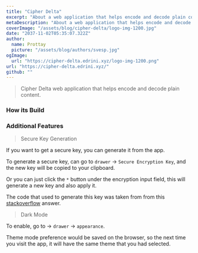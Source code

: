 ```yaml
---
title: "Cipher Delta"
excerpt: "About a web application that helps encode and decode plain content"
metaDescription: "About a web application that helps encode and decode plain content"
coverImage: "/assets/blog/cipher-delta/logo-img-1200.jpg"
date: "2037-11-02T05:35:07.322Z"
author:
  name: Prottay
  picture: "/assets/blog/authors/svesp.jpg"
ogImage:
  url: "https://cipher-delta.edrini.xyz/logo-img-1200.png"
url: "https://cipher-delta.edrini.xyz/"
github: ""
---
```


> Cipher Delta web application that helps encode and decode plain content.

### How its Build

### Additional Features

<div className="mt-10"> </div>

> <div class="text-yellow-900">Secure Key Generation</div>

<div className="mt-10"> </div>

If you want to get a secure key, you can generate it from the app.

To generate a secure key, can go to `drawer` -> `Secure Encryption Key`, and the new key will be copied to your clipboard.

Or you can just click the `*` button under the encryption input field, this will generate a new key and also apply it.

The code that used to generate this key was taken from from this [stackoverflow](https://stackoverflow.com/a/1349426/12966479) answer.

<div class="code-container">
<script src="https://gist.github.com/Prottoy2938/9df91fa0422a954470371046379ae73a.js"></script>
</div>

<div className="mt-20"> </div>

> <div class="text-purple-600">Dark Mode</div>

<div className="mt-10"> </div>

To enable, go to -> `drawer` -> `appearance`.

Theme mode preference would be saved on the browser, so the next time you visit the app, it will have the same theme that you had selected.
